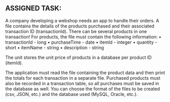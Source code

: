ASSIGNED TASK:
--------------
A company developing a webshop needs an app to handle their orders. A file contains the details of the products purchased and their associated transaction ID (transactionId). There can be several products in one transaction!
For products, the file must contain the following information:
• transactionId - long
• purchaseTime - date
• itemId - integer
• quantity - short
• itemName - string
• description - string

The unit stores the unit price of products in a database per product ID (itemId).

The application must read the file containing the product data and then print the totals for each transaction in a separate file.
Purchased products must also be recorded in a transaction table, so all purchases must be saved in the database as well.
You can choose the format of the files to be created (csv, JSON, etc.) and the database used (MySQL, Oracle, etc.).